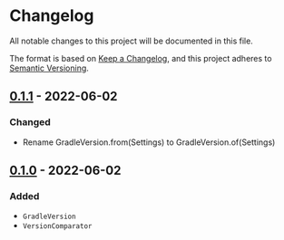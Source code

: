 # Changelog

All notable changes to this project will be documented in this file.

The format is based on [Keep a Changelog](https://keepachangelog.com/en/1.0.0/),
and this project adheres to [Semantic Versioning](https://semver.org/spec/v2.0.0.html).

## [0.1.1] - 2022-06-02

### Changed

- Rename GradleVersion.from(Settings) to GradleVersion.of(Settings)

## [0.1.0] - 2022-06-02

### Added

- `GradleVersion`
- `VersionComparator`

[0.1.1]: https://github.com/LajosCseppento/gradle-plugin-common/releases/tag/v0.1.1
[0.1.0]: https://github.com/LajosCseppento/gradle-plugin-common/releases/tag/v0.1.0
